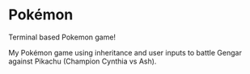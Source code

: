 # Pokémon
Terminal based Pokemon game!

My Pokémon game using inheritance and user inputs to battle Gengar against Pikachu (Champion Cynthia vs Ash).
